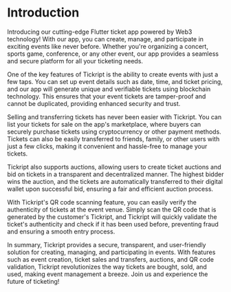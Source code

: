 # Introduction

Introducing our cutting-edge Flutter ticket app powered by Web3 technology! With our app, you can create, manage, and participate in exciting events like never before. Whether you're organizing a concert, sports game, conference, or any other event, our app provides a seamless and secure platform for all your ticketing needs.

One of the key features of Tickript is the ability to create events with just a few taps. You can set up event details such as date, time, and ticket pricing, and our app will generate unique and verifiable tickets using blockchain technology. This ensures that your event tickets are tamper-proof and cannot be duplicated, providing enhanced security and trust.

Selling and transferring tickets has never been easier with Tickript. You can list your tickets for sale on the app's marketplace, where buyers can securely purchase tickets using cryptocurrency or other payment methods. Tickets can also be easily transferred to friends, family, or other users with just a few clicks, making it convenient and hassle-free to manage your tickets.

Tickript also supports auctions, allowing users to create ticket auctions and bid on tickets in a transparent and decentralized manner. The highest bidder wins the auction, and the tickets are automatically transferred to their digital wallet upon successful bid, ensuring a fair and efficient auction process.

With Tickript's QR code scanning feature, you can easily verify the authenticity of tickets at the event venue. Simply scan the QR code that is generated by the customer's Tickript, and Tickript will quickly validate the ticket's authenticity and check if it has been used before, preventing fraud and ensuring a smooth entry process.

In summary, Tickript provides a secure, transparent, and user-friendly solution for creating, managing, and participating in events. With features such as event creation, ticket sales and transfers, auctions, and QR code validation, Tickript revolutionizes the way tickets are bought, sold, and used, making event management a breeze. Join us and experience the future of ticketing!
